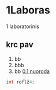 # 1Laboras
1 laboratorinis
## krc pav

1. bb
2. bbb
3. bb
[0.1 nuoroda](https://github.com/A-Igumenov/VGTU-OP/blob/master/main.cpp)

```c
int roflž4;
```
